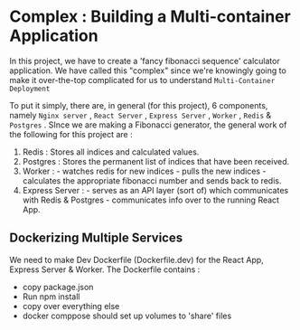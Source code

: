 # Complex : Building a Multi-container Application

In this project, we have to create a 'fancy fibonacci sequence' calculator application. We have called this "complex" since we're knowingly going to make it over-the-top complicated for us to understand `Multi-Container Deployment` 

To put it simply, there are, in general (for this project), 6 components, namely `Nginx server` , `React Server` , `Express Server` , `Worker` , `Redis` & `Postgres` . 
SInce we are making a Fibonacci generator, the general work of the following for this project are : 
1. Redis : Stores all indices and calculated values.
2. Postgres : Stores the permanent list of indices that have been received.
3. Worker : - watches redis for new indices
            - pulls the new indices
            - calculates the appropriate fibonacci number and sends back to redis.
4. Express Server : - serves as an API layer (sort of) which communicates with Redis & Postgres 
                    - communicates info over to the running React App.
                    
                
## Dockerizing Multiple Services 
We need to make Dev Dockerfile (Dockerfile.dev) for the React App, Express Server & Worker.
The Dockerfile contains :
  - copy package.json
  - Run npm install
  - copy over everything else
  - docker comppose should set up volumes to 'share' files


